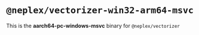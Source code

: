 # `@neplex/vectorizer-win32-arm64-msvc`

This is the **aarch64-pc-windows-msvc** binary for `@neplex/vectorizer`
